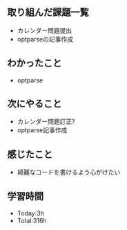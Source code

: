 ## 取り組んだ課題一覧
- カレンダー問題提出
- optparseの記事作成
## わかったこと
- optparse
## 次にやること
- カレンダー問題訂正?
- optparse記事作成
## 感じたこと
- 綺麗なコードを書けるよう心がけたい
  
## 学習時間
- Today:3h
- Total:316h
